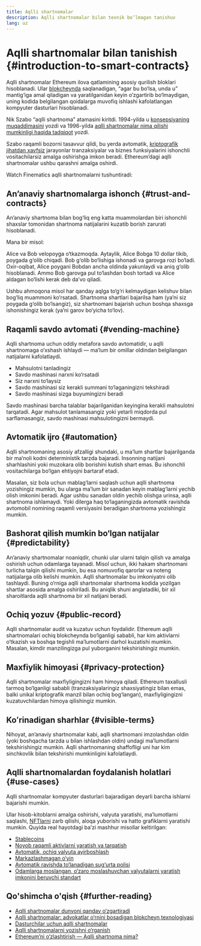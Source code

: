 ```yaml
---
title: Aqlli shartnomalar
description: Aqlli shartnomalar bilan texnik bo‘lmagan tanishuv
lang: uz
---
```


# Aqlli shartnomalar bilan tanishish {#introduction-to-smart-contracts}

Aqlli shartnomalar Ethereum ilova qatlamining asosiy qurilish bloklari hisoblanadi. Ular [blokcheynda](/glossary/#blockchain) saqlanadigan, “agar bu bo‘lsa, unda u” mantig‘iga amal qiladigan va yaratilganidan keyin o‘zgartirib bo‘lmaydigan, uning kodida belgilangan qoidalarga muvofiq ishlashi kafolatlangan kompyuter dasturlari hisoblanadi.

Nik Szabo “aqlli shartnoma” atamasini kiritdi. 1994-yilda u [konsepsiyaning muqaddimasini](https://www.fon.hum.uva.nl/rob/Courses/InformationInSpeech/CDROM/Literature/LOTwinterschool2006/szabo.best.vwh.net/smart.contracts.html) yozdi va 1996-yilda [aqlli shartnomalar nima qilishi mumkinligi haqida tadqiqot](https://www.fon.hum.uva.nl/rob/Courses/InformationInSpeech/CDROM/Literature/LOTwinterschool2006/szabo.best.vwh.net/smart_contracts_2.html) yozdi.

Szabo raqamli bozorni tasavvur qildi, bu yerda avtomatik, [kriptografik jihatdan xavfsiz](/glossary/#cryptography) jarayonlar tranzaksiyalar va biznes funksiyalarini ishonchli vositachilarsiz amalga oshirishga imkon beradi. Ethereum’dagi aqlli shartnomalar ushbu qarashni amalga oshirdi.

Watch Finematics aqlli shartnomalarni tushuntiradi:

<YouTube id="pWGLtjG-F5c" />

## An’anaviy shartnomalarga ishonch {#trust-and-contracts}

An’anaviy shartnoma bilan bog‘liq eng katta muammolardan biri ishonchli shaxslar tomonidan shartnoma natijalarini kuzatib borish zarurati hisoblanadi.

Mana bir misol:

Alice va Bob velopoyga o‘tkazmoqda. Aytaylik, Alice Bobga 10 dollar tikib, poygada g‘olib chiqadi. Bob g‘olib bo‘lishiga ishonadi va garovga rozi bo‘ladi. Oxir-oqibat, Alice poygani Bobdan ancha oldinda yakunlaydi va aniq g‘olib hisoblanadi. Ammo Bob garovga pul to‘lashdan bosh tortadi va Alice aldagan bo‘lishi kerak deb da’vo qiladi.

Ushbu ahmoqona misol har qanday aqlga to‘g‘ri kelmaydigan kelishuv bilan bog‘liq muammoni ko‘rsatadi. Shartnoma shartlari bajarilsa ham (ya’ni siz poygada g‘olib bo‘lsangiz), siz shartnomani bajarish uchun boshqa shaxsga ishonishingiz kerak (ya’ni garov bo‘yicha to‘lov).

## Raqamli savdo avtomati {#vending-machine}

Aqlli shartnoma uchun oddiy metafora savdo avtomatidir, u aqlli shartnomaga o‘xshash ishlaydi — ma’lum bir omillar oldindan belgilangan natijalarni kafolatlaydi.

- Mahsulotni tanladingiz
- Savdo mashinasi narxni ko‘rsatadi
- Siz narxni to‘laysiz
- Savdo mashinasi siz kerakli summani to‘laganingizni tekshiradi
- Savdo mashinasi sizga buyumingizni beradi

Savdo mashinasi barcha talablar bajarilganidan keyingina kerakli mahsulotni tarqatadi. Agar mahsulot tanlamasangiz yoki yetarli miqdorda pul sarflamasangiz, savdo mashinasi mahsulotingizni bermaydi.

## Avtomatik ijro {#automation}

Aqlli shartnomaning asosiy afzalligi shundaki, u ma’lum shartlar bajarilganda bir ma’noli kodni deterministik tarzda bajaradi. Insonning natijani sharhlashini yoki muzokara olib borishini kutish shart emas. Bu ishonchli vositachilarga bo‘lgan ehtiyojni bartaraf etadi.

Masalan, siz bola uchun mablag‘larni saqlash uchun aqlli shartnoma yozishingiz mumkin, bu ularga ma’lum bir sanadan keyin mablag‘larni yechib olish imkonini beradi. Agar ushbu sanadan oldin yechib olishga urinsa, aqlli shartnoma ishlamaydi. Yoki dilerga haq to‘laganingizda avtomatik ravishda avtomobil nomining raqamli versiyasini beradigan shartnoma yozishingiz mumkin.

## Bashorat qilish mumkin bo‘lgan natijalar {#predictability}

An’anaviy shartnomalar noaniqdir, chunki ular ularni talqin qilish va amalga oshirish uchun odamlarga tayanadi. Misol uchun, ikki hakam shartnomani turlicha talqin qilishi mumkin, bu esa nomuvofiq qarorlar va noteng natijalarga olib kelishi mumkin. Aqlli shartnomalar bu imkoniyatni olib tashlaydi. Buning o‘rniga aqlli shartnomalar shartnoma kodida yozilgan shartlar asosida amalga oshiriladi. Bu aniqlik shuni anglatadiki, bir xil sharoitlarda aqlli shartnoma bir xil natijani beradi.

## Ochiq yozuv {#public-record}

Aqlli shartnomalar audit va kuzatuv uchun foydalidir. Ethereum aqlli shartnomalari ochiq blokcheynda bo‘lganligi sababli, har kim aktivlarni o‘tkazish va boshqa tegishli ma’lumotlarni darhol kuzatishi mumkin. Masalan, kimdir manzilingizga pul yuborganini tekshirishingiz mumkin.

## Maxfiylik himoyasi {#privacy-protection}

Aqlli shartnomalar maxfiyligingizni ham himoya qiladi. Ethereum taxallusli tarmoq bo‘lganligi sababli (tranzaksiyalaringiz shaxsiyatingiz bilan emas, balki unikal kriptografik manzil bilan ochiq bog‘langan), maxfiyligingizni kuzatuvchilardan himoya qilishingiz mumkin.

## Koʻrinadigan sharhlar {#visible-terms}

Nihoyat, an’anaviy shartnomalar kabi, aqlli shartnomani imzolashdan oldin (yoki boshqacha tarzda u bilan ishlashdan oldin) undagi ma’lumotlarni tekshirishingiz mumkin. Aqlli shartnomaning shaffofligi uni har kim sinchkovlik bilan tekshirishi mumkinligini kafolatlaydi.

## Aqlli shartnomalardan foydalanish holatlari {#use-cases}

Aqlli shartnomalar kompyuter dasturlari bajaradigan deyarli barcha ishlarni bajarishi mumkin.

Ular hisob-kitoblarni amalga oshirishi, valyuta yaratishi, ma’lumotlarni saqlashi, [NFTlarni](/glossary/#nft) zarb qilishi, aloqa yuborishi va hatto grafiklarni yaratishi mumkin. Quyida real hayotdagi ba’zi mashhur misollar keltirilgan:

- [Stablecoins](/stablecoins/)
- [Noyob raqamli aktivlarni yaratish va tarqatish](/nft/)
- [Avtomatik, ochiq valyuta ayirboshlash](/get-eth/#dex)
- [Markazlashmagan o‘yin](/apps/categories/gaming)
- [Avtomatik ravishda to‘lanadigan sug‘urta polisi](https://etherisc.com/)
- [Odamlarga moslangan, o‘zaro moslashuvchan valyutalarni yaratish imkonini beruvchi standart](/developers/docs/standards/tokens/)

## Qo'shimcha o'qish {#further-reading}

- [Aqlli shartnomalar dunyoni qanday o‘zgartiradi](https://www.youtube.com/watch?v=pA6CGuXEKtQ)
- [Aqlli shartnomalar: advokatlar o‘rnini bosadigan blokcheyn texnologiyasi](https://blockgeeks.com/guides/smart-contracts/)
- [Dasturchilar uchun aqlli shartnomalar](/developers/docs/smart-contracts/)
- [Aqlli shartnomalarni yozishni o‘rganish](/developers/learning-tools/)
- [Ethereumʼni o‘zlashtirish — Aqlli shartnoma nima?](https://github.com/ethereumbook/ethereumbook/blob/develop/07smart-contracts-solidity.asciidoc#what-is-a-smart-contract)
